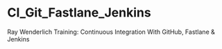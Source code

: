# CI_Git_Fastlane_Jenkins
Ray Wenderlich Training: Continuous Integration With GitHub, Fastlane &amp; Jenkins
